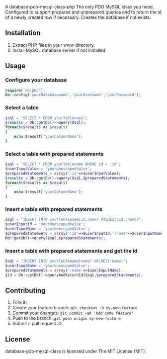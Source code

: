 <snippet>
  <content>
# database-pdo-mysql-class-php
The only PDO MySQL class you need. Configured to support prepared and unprepared queries and to return the id of a newly created row if necessary. Creates the database if not exists.

## Installation
1. Extract PHP files in your www directory.
2. Install MySQL database server if not installed

## Usage
### Configure your database
```php
require('db.php');
Db::config('yourDatabasename','yourUsername','yourPassword');
```
### Select a table
```php
$sql = "SELECT * FROM yourTablename"; 
$results = Db::getDb()->query($sql);
foreach($results as $result)
{
    echo $result['yourColumnName'];
}
```
### Select a table with prepared statements
```php
$sql = "SELECT * FROM yourTablename WHERE id = :id";
$userInputValue = 'yourUnescapedValue';
$preparedStatements = array(':id'=>$userInputValue);
$results = Db::getDb()->query($sql,$preparedStatements);
foreach($results as $result)
{
    echo $result['yourColumnName'];
}
```
### Insert a table with prepared statements
```php
$sql = "INSERT INTO yourTablename(id,name) VALUES(:id,:name)";
$userInputId = 'yourUnescapedValue';
$userInputName = 'yourUnescapedValue';
$preparedStatements = array(':id'=>$userInputId,':name'=>$userInputName);
Db::getDb()->query($sql,$preparedStatements);
```
### Insert a table with prepared statements and get the id
```php
$sql = "INSERT INTO yourTablename(name) VALUES(:name)";
$userInputName = 'yourUnescapedValue';
$preparedStatements = array(':name'=>$userInputName);
$id = Db::getDb()->queryAndReturnId($sql,$preparedStatements);
```
## Contributing
1. Fork it!
2. Create your feature branch: `git checkout -b my-new-feature`
3. Commit your changes: `git commit -am 'Add some feature'`
4. Push to the branch: `git push origin my-new-feature`
5. Submit a pull request :D

## License
database-pdo-mysql-class is licensed under The MIT License (MIT).
